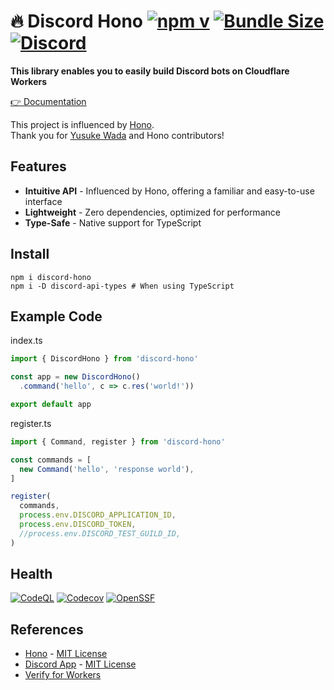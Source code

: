 # 🔥 Discord Hono [![npm v](https://img.shields.io/npm/v/discord-hono)](https://www.npmjs.com/package/discord-hono) [![Bundle Size](https://img.shields.io/bundlephobia/minzip/discord-hono?label=minzip)](https://bundlephobia.com/package/discord-hono) [![Discord](https://img.shields.io/discord/1331893810501914694?label=Discord)](https://discord.gg/KFAgHFwBsr)

**This library enables you to easily build Discord bots on Cloudflare Workers**

[👉 Documentation](https://discord-hono.luis.fun)

This project is influenced by [Hono](https://github.com/honojs/hono).  
Thank you for [Yusuke Wada](https://github.com/yusukebe) and Hono contributors!

## Features

- **Intuitive API** - Influenced by Hono, offering a familiar and easy-to-use interface
- **Lightweight** - Zero dependencies, optimized for performance
- **Type-Safe** - Native support for TypeScript

## Install

```shell
npm i discord-hono
npm i -D discord-api-types # When using TypeScript
```

## Example Code

index.ts

```ts
import { DiscordHono } from 'discord-hono'

const app = new DiscordHono()
  .command('hello', c => c.res('world!'))

export default app
```

register.ts

```ts
import { Command, register } from 'discord-hono'

const commands = [
  new Command('hello', 'response world'),
]

register(
  commands,
  process.env.DISCORD_APPLICATION_ID,
  process.env.DISCORD_TOKEN,
  //process.env.DISCORD_TEST_GUILD_ID,
)
```

## Health

[![CodeQL](https://github.com/luisfun/discord-hono/actions/workflows/codeql.yml/badge.svg)](https://github.com/luisfun/discord-hono/actions/workflows/codeql.yml) [![Codecov](https://codecov.io/github/luisfun/discord-hono/graph/badge.svg)](https://codecov.io/github/luisfun/discord-hono) [![OpenSSF](https://api.scorecard.dev/projects/github.com/luisfun/discord-hono/badge
)](https://scorecard.dev/viewer/?uri=github.com/luisfun/discord-hono)

## References

- [Hono](https://github.com/honojs/hono) - [MIT License](https://github.com/honojs/hono/blob/main/LICENSE)
- [Discord App](https://github.com/discord/cloudflare-sample-app) - [MIT License](https://github.com/discord/cloudflare-sample-app/blob/main/LICENSE)
- [Verify for Workers](https://gist.github.com/devsnek/77275f6e3f810a9545440931ed314dc1)
